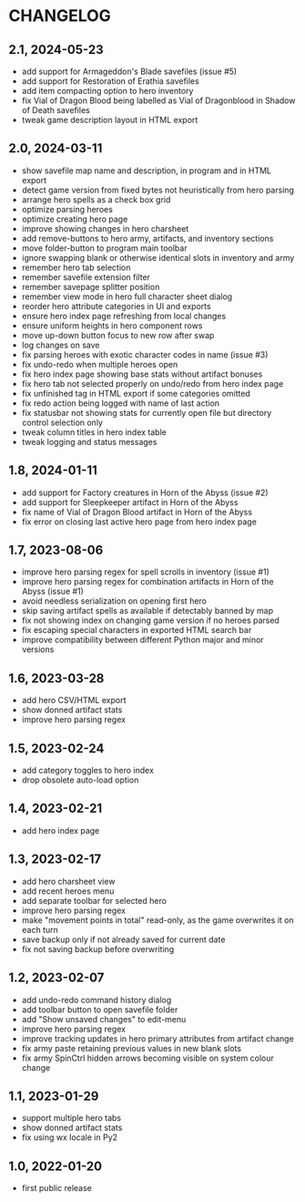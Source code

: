 CHANGELOG
=========

2.1, 2024-05-23
---------------
- add support for Armageddon's Blade savefiles (issue #5)
- add support for Restoration of Erathia savefiles
- add item compacting option to hero inventory
- fix Vial of Dragon Blood being labelled as Vial of Dragonblood in Shadow of Death savefiles
- tweak game description layout in HTML export


2.0, 2024-03-11
---------------
- show savefile map name and description, in program and in HTML export
- detect game version from fixed bytes not heuristically from hero parsing
- arrange hero spells as a check box grid
- optimize parsing heroes
- optimize creating hero page
- improve showing changes in hero charsheet
- add remove-buttons to hero army, artifacts, and inventory sections
- move folder-button to program main toolbar
- ignore swapping blank or otherwise identical slots in inventory and army
- remember hero tab selection
- remember savefile extension filter
- remember savepage splitter position
- remember view mode in hero full character sheet dialog
- reorder hero attribute categories in UI and exports
- ensure hero index page refreshing from local changes
- ensure uniform heights in hero component rows
- move up-down button focus to new row after swap
- log changes on save
- fix parsing heroes with exotic character codes in name (issue #3)
- fix undo-redo when multiple heroes open
- fix hero index page showing base stats without artifact bonuses
- fix hero tab not selected properly on undo/redo from hero index page
- fix unfinished tag in HTML export if some categories omitted
- fix redo action being logged with name of last action
- fix statusbar not showing stats for currently open file but directory control selection only
- tweak column titles in hero index table
- tweak logging and status messages


1.8, 2024-01-11
---------------
- add support for Factory creatures in Horn of the Abyss (issue #2)
- add support for Sleepkeeper artifact in Horn of the Abyss
- fix name of Vial of Dragon Blood artifact in Horn of the Abyss
- fix error on closing last active hero page from hero index page


1.7, 2023-08-06
---------------
- improve hero parsing regex for spell scrolls in inventory (issue #1)
- improve hero parsing regex for combination artifacts in Horn of the Abyss (issue #1)
- avoid needless serialization on opening first hero
- skip saving artifact spells as available if detectably banned by map
- fix not showing index on changing game version if no heroes parsed
- fix escaping special characters in exported HTML search bar
- improve compatibility between different Python major and minor versions


1.6, 2023-03-28
---------------
- add hero CSV/HTML export
- show donned artifact stats
- improve hero parsing regex


1.5, 2023-02-24
---------------
- add category toggles to hero index
- drop obsolete auto-load option


1.4, 2023-02-21
---------------
- add hero index page


1.3, 2023-02-17
---------------
- add hero charsheet view
- add recent heroes menu
- add separate toolbar for selected hero
- improve hero parsing regex
- make "movement points in total" read-only, as the game overwrites it on each turn
- save backup only if not already saved for current date
- fix not saving backup before overwriting


1.2, 2023-02-07
---------------
- add undo-redo command history dialog
- add toolbar button to open savefile folder
- add "Show unsaved changes" to edit-menu
- improve hero parsing regex
- improve tracking updates in hero primary attributes from artifact change
- fix army paste retaining previous values in new blank slots
- fix army SpinCtrl hidden arrows becoming visible on system colour change


1.1, 2023-01-29
---------------
- support multiple hero tabs
- show donned artifact stats
- fix using wx locale in Py2


1.0, 2022-01-20
---------------
- first public release
